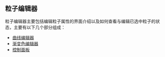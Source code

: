 ## 粒子编辑器

粒子编辑器主要包括编辑粒子属性的界面介绍以及如何查看与编辑已选中粒子的状态，主要有以下几个部分组成：

- [曲线编辑器](particle-system/editor/curve-editor.md)
- [渐变色编辑器](particle-system/editor/gradient-editor.md)
- [控制面板](particle-system/editor/particle-effect-panel.md)
